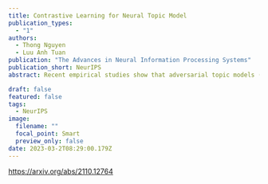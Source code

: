 ```yaml
---
title: Contrastive Learning for Neural Topic Model
publication_types:
  - "1"
authors:
  - Thong Nguyen
  - Luu Anh Tuan
publication: "The Advances in Neural Information Processing Systems"
publication_short: NeurIPS
abstract: Recent empirical studies show that adversarial topic models (ATM) can successfully capture semantic patterns of the document by differentiating a document with another dissimilar sample. However, utilizing that discriminative-generative architecture has two important drawbacks - (1) the architecture does not relate similar documents, which has the same document-word distribution of salient words; (2) it restricts the ability to integrate external information, such as sentiments of the document, which has been shown to benefit the training of neural topic model. To address those issues, we revisit the adversarial topic architecture in the viewpoint of mathematical analysis, propose a novel approach to re-formulate discriminative goal as an optimization problem, and design a novel sampling method which facilitates the integration of external variables. The reformulation encourages the model to incorporate the relations among similar samples and enforces the constraint on the similarity among dissimilar ones; while the sampling method, which is based on the internal input and reconstructed output, helps inform the model of salient words contributing to the main topic. Experimental results show that our framework outperforms other state-of-the-art neural topic models in three common benchmark datasets that belong to various domains, vocabulary sizes, and document lengths in terms of topic coherence.

draft: false
featured: false
tags:
  - NeurIPS
image:
  filename: ""
  focal_point: Smart
  preview_only: false
date: 2023-03-2T08:29:00.179Z
---
```

https://arxiv.org/abs/2110.12764